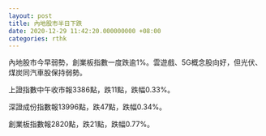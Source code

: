 ```yaml
---
layout: post
title: 內地股市半日下跌
date: 2020-12-29 11:42:20.000000000 +08:00
categories: rthk
---
```


內地股市今早弱勢，創業板指數一度跌逾1%。雲遊戲、5G概念股向好，但光伏、煤炭同汽車股保持弱勢。

上證指數中午收市報3386點，跌11點，跌幅0.33%。

深證成份指數報13996點，跌47點，跌幅0.34%。

創業板指數報2820點，跌21點，跌幅0.77%。
